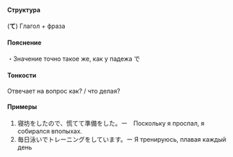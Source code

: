 #### Структура
(**て**) Глагол + фраза
#### Пояснение
・Значение точно такое же, как у падежа で
#### Тонкости
Отвечает на вопрос как? / что делая?
#### Примеры
1. 寝坊をしたので、慌てて準備をした。ー　Поскольку я проспал, я собирался впопыхах. 
2. 毎日泳いでトレーニングをしています。ー Я тренируюсь, плавая каждый день